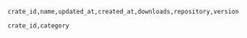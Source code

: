 
```
crate_id,name,updated_at,created_at,downloads,repository,version
```

```
crate_id,category
```
